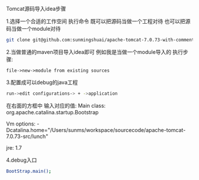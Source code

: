 Tomcat源码导入idea步骤

1.选择一个合适的工作空间 执行命令 既可以把源码当做一个工程对待 也可以把源码当做一个module对待
```sh
git clone git@github.com:sunmingshuai/apache-tomcat-7.0.73-with-comment.git
```
2.当做普通的maven项目导入idea即可 例如我是当做一个module导入的 执行步骤:
```
file->new->module from existing sources
```
3.配置成可以debug的java工程
```sh
run->edit configurations-> + ->application
```
在右面的方框中 输入对应的值:
Main class: org.apache.catalina.startup.Bootstrap

Vm options: -Dcatalina.home="/Users/sunms/workspace/sourcecode/apache-tomcat-7.0.73-src/lunch"

jre: 1.7

4.debug入口
```sh
BootStrap.main();
```